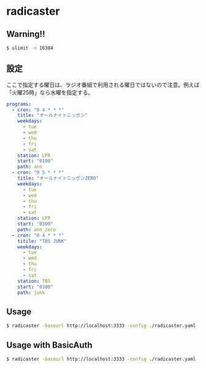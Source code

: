 # radicaster

## Warning!!

```bash
$ ulimit -n 16384
```

## 設定

ここで指定する曜日は、ラジオ番組で利用される曜日ではないので注意。例えば「火曜25時」なら水曜を指定する。

```yaml
programs:
  - cron: "0 4 * * *"
    title: "オールナイトニッポン"
    weekdays:
      - tue
      - wed
      - thu
      - fri
      - sat
    station: LFR
    start: "0100"
    path: ann
  - cron: "0 5 * * *"
    title: "オールナイトニッポンZERO"
    weekdays:
      - tue
      - wed
      - thu
      - fri
      - sat
    station: LFR
    start: "0300"
    path: ann_zero
  - cron: "0 4 * * *"
    titile: "TBS JUNK"
    weekdays:
      - tue
      - wed
      - thu
      - fri
      - sat
    station: TBS
    start: "0100"
    path: junk
```

## Usage

```bash
$ radicaster -baseurl http://localhost:3333 -config ./radicaster.yaml -targetdir ./output
```

## Usage with BasicAuth

```bash
$ radicaster -baseurl http://localhost:3333 -config ./radicaster.yaml  -targetdir ./output -basicauth user:password
```
